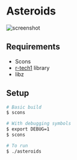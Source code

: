 # Asteroids

![screenshot](https://raw.github.com/kazzmir/asteroids/master/asteroids.png)

## Requirements

 * Scons
 * [r-tech1](https://github.com/kazzmir/r-tech1) library
 * libz

## Setup
```bash
# Basic build
$ scons

# With debugging symbols
$ export DEBUG=1
$ scons

# To run
$ ./asteroids
```